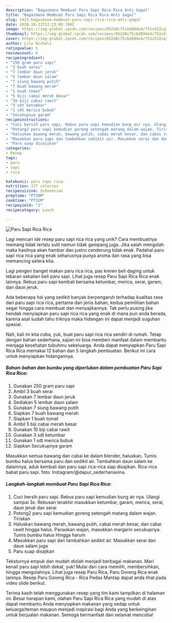 ```yaml
---
description: "Bagaimana Membuat Paru Sapi Rica Rica Anti Gagal"
title: "Bagaimana Membuat Paru Sapi Rica Rica Anti Gagal"
slug: 2423-bagaimana-membuat-paru-sapi-rica-rica-anti-gagal
date: 2020-10-23T12:23:09.786Z
image: https://img-global.cpcdn.com/recipes/852d8c75cbd894e4/751x532cq70/paru-sapi-rica-rica-foto-resep-utama.jpg
thumbnail: https://img-global.cpcdn.com/recipes/852d8c75cbd894e4/751x532cq70/paru-sapi-rica-rica-foto-resep-utama.jpg
cover: https://img-global.cpcdn.com/recipes/852d8c75cbd894e4/751x532cq70/paru-sapi-rica-rica-foto-resep-utama.jpg
author: Lily Nichols
ratingvalue: 5
reviewcount: 6
recipeingredient:
- "250 gram paru sapi"
- "3 buah serai"
- "7 lembar daun jeruk"
- "5 lembar daun salam"
- "7 siung bawang putih"
- "7 buah bawang merah"
- "1 buah tomat"
- "5 biji cabai merah besar"
- "10 biji cabai rawit"
- "3 sdt ketumbar"
- "1 sdt merica bubuk"
- "Secukupnya garam"
recipeinstructions:
- "Cuci bersih paru sapi. Rebus paru sapi kemudian bung air nya. Ulangi sampai 3x. Rebusan terakhir masukkan ketumbar, garam, merica, serai, daun jeruk dan serai"
- "Potong2 paru sapi kemudian goreng setengah matang dalam wajan. Tiriskan"
- "Haluskan bawang merah, bawang putih, cabai merah besar, dan cabai rawit hingga halus. Panaskan wajan, masukkan margarin secukupnya. Tumis bumbu halus Hingga harum"
- "Masukkan paru sapi dan tambahkan sedikit air. Masukkan serai dan daun salam juga"
- "Paru suap disajikan"
categories:
- Resep
tags:
- paru
- sapi
- rica

katakunci: paru sapi rica 
nutrition: 177 calories
recipecuisine: Indonesian
preptime: "PT39M"
cooktime: "PT31M"
recipeyield: "1"
recipecategory: Lunch

---
```



![Paru Sapi Rica Rica](https://img-global.cpcdn.com/recipes/852d8c75cbd894e4/751x532cq70/paru-sapi-rica-rica-foto-resep-utama.jpg)

Lagi mencari ide resep paru sapi rica rica yang unik? Cara membuatnya memang tidak terlalu sulit namun tidak gampang juga. Jika salah mengolah maka hasilnya akan hambar dan justru cenderung tidak enak. Padahal paru sapi rica rica yang enak seharusnya punya aroma dan rasa yang bisa memancing selera kita.

Lagi pengen banget makan paru rica rica, pas kmren beli daging untuk lebaran sekalian beli paru sapi. Lihat juga resep Paru Sapi Rica Rica enak lainnya. Rebus paru sapi kembali bersama ketumbar, merica, serai, garam, dan daun jeruk.

Ada beberapa hal yang sedikit banyak berpengaruh terhadap kualitas rasa dari paru sapi rica rica, pertama dari jenis bahan, kedua pemilihan bahan segar hingga cara membuat dan menyajikannya. Tak perlu pusing jika hendak menyiapkan paru sapi rica rica yang enak di mana pun anda berada, karena asal sudah tahu triknya maka hidangan ini dapat menjadi suguhan spesial.


Nah, kali ini kita coba, yuk, buat paru sapi rica rica sendiri di rumah. Tetap dengan bahan sederhana, sajian ini bisa memberi manfaat dalam membantu menjaga kesehatan tubuhmu sekeluarga. Anda dapat menyiapkan Paru Sapi Rica Rica memakai 12 bahan dan 5 langkah pembuatan. Berikut ini cara untuk menyiapkan hidangannya.

<!--inarticleads1-->

##### Bahan-bahan dan bumbu yang diperlukan dalam pembuatan Paru Sapi Rica Rica:

1. Gunakan 250 gram paru sapi
1. Ambil 3 buah serai
1. Gunakan 7 lembar daun jeruk
1. Sediakan 5 lembar daun salam
1. Gunakan 7 siung bawang putih
1. Siapkan 7 buah bawang merah
1. Siapkan 1 buah tomat
1. Ambil 5 biji cabai merah besar
1. Gunakan 10 biji cabai rawit
1. Gunakan 3 sdt ketumbar
1. Gunakan 1 sdt merica bubuk
1. Siapkan Secukupnya garam


Masukkan semua bawang dan cabai ke dalam blender, haluskan. Tumis bumbu halus bersama paru dan sedikit air. Tambahkan daun salam ke dalamnya, aduk kembali dan paru sapi rica-rica siap disajikan. Rica-rica babat paru sapi. foto: Instagram/@dapur_sederhanavina. 

<!--inarticleads2-->

##### Langkah-langkah membuat Paru Sapi Rica Rica:

1. Cuci bersih paru sapi. Rebus paru sapi kemudian bung air nya. Ulangi sampai 3x. Rebusan terakhir masukkan ketumbar, garam, merica, serai, daun jeruk dan serai
1. Potong2 paru sapi kemudian goreng setengah matang dalam wajan. Tiriskan
1. Haluskan bawang merah, bawang putih, cabai merah besar, dan cabai rawit hingga halus. Panaskan wajan, masukkan margarin secukupnya. Tumis bumbu halus Hingga harum
1. Masukkan paru sapi dan tambahkan sedikit air. Masukkan serai dan daun salam juga
1. Paru suap disajikan


Teksturnya empuk dan mudah diolah menjadi berbagai makanan. Mari kenali paru sapi lebih dekat, yuk! Mulai dari cara memilih, membersihkan, hingga mengolahnya. Lihat juga resep Paru Rica, Paru Goreng Rica enak lainnya. Resep Paru Goreng Rica - Rica Pedas Mantap dapat anda lihat pada video slide berikut. 

Terima kasih telah menggunakan resep yang tim kami tampilkan di halaman ini. Besar harapan kami, olahan Paru Sapi Rica Rica yang mudah di atas dapat membantu Anda menyiapkan makanan yang sedap untuk keluarga/teman maupun menjadi inspirasi bagi Anda yang berkeinginan untuk berjualan makanan. Semoga bermanfaat dan selamat mencoba!
